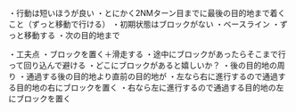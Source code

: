 ・行動は短いほうが良い
・とにかく2NMターン目までに最後の目的地まで着くこと（ずっと移動で行ける）
・初期状態はブロックがない
・ベースライン
    ・ずっと移動する
    ・次の目的地まで

・工夫点
    ・ブロックを置く＋滑走する
    ・途中にブロックがあったらそこまで行って回り込んで避ける
    ・どこにブロックがあると嬉しいか？
        ・後の目的地の周り
        ・通過する後の目的地より直前の目的地が
            ・左なら右に進行するので通過する目的地の右にブロックを置く
            ・右なら左に進行するので通過する目的地の左にブロックを置く


